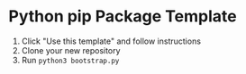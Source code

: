 # Python pip Package Template

1. Click "Use this template" and follow instructions
2. Clone your new repository
3. Run `python3 bootstrap.py`
